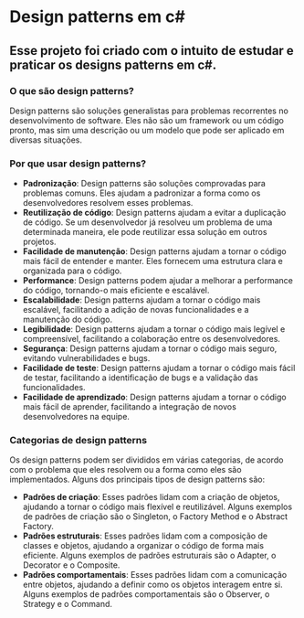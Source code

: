 # Design patterns em c#

## Esse projeto foi criado com o intuito de estudar e praticar os designs patterns em c#.

### O que são design patterns?

Design patterns são soluções generalistas para problemas recorrentes no desenvolvimento de software. Eles não são um
framework ou um código pronto, mas sim uma descrição ou um modelo que pode ser aplicado em diversas situações.

### Por que usar design patterns?

- **Padronização**: Design patterns são soluções comprovadas para problemas comuns. Eles ajudam a padronizar a forma
  como os desenvolvedores resolvem esses problemas.
- **Reutilização de código**: Design patterns ajudam a evitar a duplicação de código. Se um desenvolvedor já resolveu um
  problema de uma determinada maneira, ele pode reutilizar essa solução em outros projetos.
- **Facilidade de manutenção**: Design patterns ajudam a tornar o código mais fácil de entender e manter. Eles fornecem
  uma estrutura clara e organizada para o código.
- **Performance**: Design patterns podem ajudar a melhorar a performance do código, tornando-o mais eficiente e
  escalável.
- **Escalabilidade**: Design patterns ajudam a tornar o código mais escalável, facilitando a adição de novas
  funcionalidades e a manutenção do código.
- **Legibilidade**: Design patterns ajudam a tornar o código mais legível e compreensível, facilitando a colaboração
  entre os desenvolvedores.
- **Segurança**: Design patterns ajudam a tornar o código mais seguro, evitando vulnerabilidades e bugs.
- **Facilidade de teste**: Design patterns ajudam a tornar o código mais fácil de testar, facilitando a identificação de
  bugs e a validação das funcionalidades.
- **Facilidade de aprendizado**: Design patterns ajudam a tornar o código mais fácil de aprender, facilitando a
  integração de novos desenvolvedores na equipe.

### Categorias de design patterns

Os design patterns podem ser divididos em várias categorias, de acordo com o problema que eles resolvem ou a forma como
eles são implementados. Alguns dos principais tipos de design patterns são:

- **Padrões de criação**: Esses padrões lidam com a criação de objetos, ajudando a tornar o código mais flexível e
  reutilizável. Alguns exemplos de padrões de criação são o Singleton, o Factory Method e o Abstract Factory.
- **Padrões estruturais**: Esses padrões lidam com a composição de classes e objetos, ajudando a organizar o código de
  forma mais eficiente. Alguns exemplos de padrões estruturais são o Adapter, o Decorator e o Composite.
- **Padrões comportamentais**: Esses padrões lidam com a comunicação entre objetos, ajudando a definir como os objetos
  interagem entre si. Alguns exemplos de padrões comportamentais são o Observer, o Strategy e o Command.


